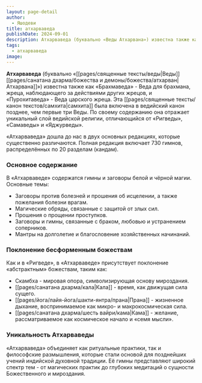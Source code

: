 ```yaml
---
layout: page-detail
author:
  - Яшодеви
title: атхарваведа
publishDate: 2024-09-01
description: Атхарваведа (буквально «Веды Атхарвана») известна также как «Брахмаведа» - Веда для брахмана, жреца, наблюдающего за действиями других жрецов, и «Пурохитаведа» - Веда царского жреца.
tags:
  - атхарваведа
image:
---
```

**Атхарваведа** (буквально «[[pages/священные тексты/веды|Веды]] [[pages/санатана дхарма/божества и демоны/божества/атхарван|Атхарвана]]») известна также как «Брахмаведа» - Веда для брахмана, жреца, наблюдающего за действиями других жрецов, и «Пурохитаведа» - Веда царского жреца. Эта [[pages/священные тексты/канон текстов/самхита|самхита]] была включена в ведийский канон позднее, чем первые три Веды. По своему содержанию она отражает уникальный слой ведийской религии, отличающийся от «Ригведы», «Самаведы» и «Яджурведы».

«Атхарваведа» дошла до нас в двух основных редакциях, которые существенно различаются. Полная редакция включает 730 гимнов, распределённых по 20 разделам (кандам).
### Основное содержание

В «Атхарваведе» содержатся гимны и заговоры белой и чёрной магии. Основные темы:

- Заговоры против болезней и прошения об исцелении, а также пожелания болезни врагам.
- Магические обряды, связанные с защитой от злых сил.
- Прошения о прощении проступков.
- Заговоры и гимны, связанные с браком, любовью и устранением соперников.
- Мантры на долголетие и благословение хозяйственных начинаний.
### Поклонение бесформенным божествам

Как и в «Ригведе», в «Атхарваведе» присутствует поклонение «абстрактным» божествам, таким как:

- Скамбха - мировая опора, символизирующая основу мироздания.
- [[pages/санатана дхарма/кала|Кала]] - время, как движущая сила сущего.
- [[pages/йога/лайя-йога/шакти-янтра/прана|Прана]] - жизненное дыхание, воспринимаемое как микро- и макрокосмическая сила.
- [[pages/санатана дхарма/шесть вайри/кама|Кама]] - желание, рассматриваемое как космическое начало и «семя мысли».
### Уникальность Атхарваведы

«Атхарваведа» объединяет как ритуальные практики, так и философские размышления, которые стали основой для позднейших учений индийской духовной традиции. Её гимны представляют широкий спектр тем - от магических практик до глубоких медитаций о сущности Божественного и мироздания.

